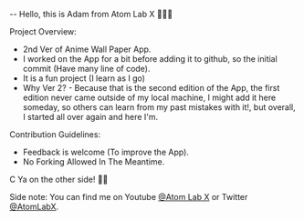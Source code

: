 


-- Hello, this is Adam from Atom Lab X 👨🏾‍💻

Project Overview:
* 2nd Ver of Anime Wall Paper App.
* I worked on the App for a bit before adding it to github, so the initial commit (Have many line of code). 
* It is a fun project (I learn as I go)
* Why Ver 2? - Because that is the second edition of the App, the first edition never came outside of my local machine, I might add it here someday, so others can learn from my past mistakes with it!, but overall, I started all over again and here I'm.

Contribution Guidelines:
* Feedback is welcome (To improve the App).
* No Forking Allowed In The Meantime.

C Ya on the other side! 👋🏾

Side note: 
You can find me on Youtube <a href="https://www.youtube.com/channel/UC3a4IUMJzJZCuxm8iOcTrJA">@Atom Lab X</a> or Twitter <a href="https://twitter.com/AtomLabX">@AtomLabX</a>.
